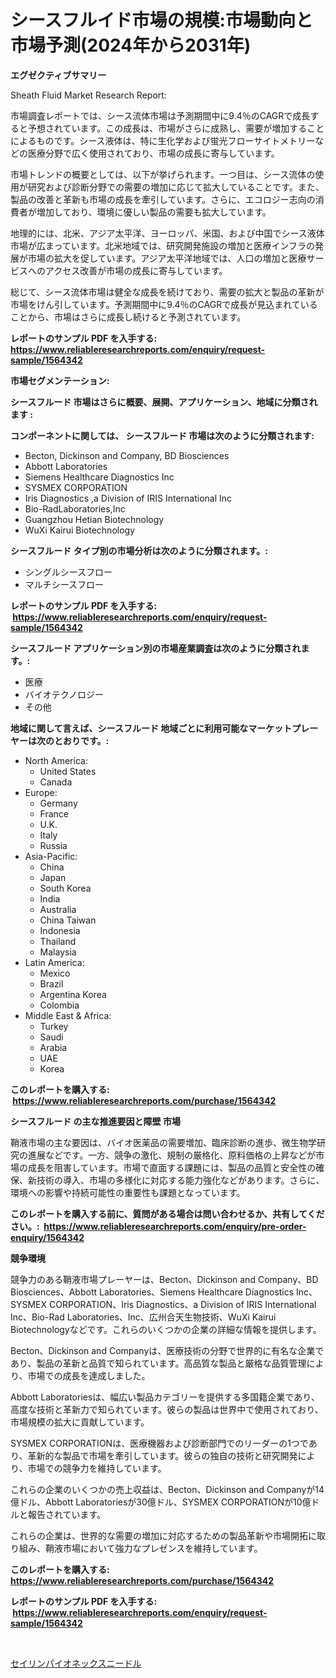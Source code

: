 <p><h1>シースフルイド市場の規模:市場動向と市場予測(2024年から2031年)</h1></p><p><strong>エグゼクティブサマリー</strong></p>
<p><p>Sheath Fluid Market Research Report:</p><p>市場調査レポートでは、シース流体市場は予測期間中に9.4％のCAGRで成長すると予想されています。この成長は、市場がさらに成熟し、需要が増加することによるものです。シース液体は、特に生化学および蛍光フローサイトメトリーなどの医療分野で広く使用されており、市場の成長に寄与しています。</p><p>市場トレンドの概要としては、以下が挙げられます。一つ目は、シース流体の使用が研究および診断分野での需要の増加に応じて拡大していることです。また、製品の改善と革新も市場の成長を牽引しています。さらに、エコロジー志向の消費者が増加しており、環境に優しい製品の需要も拡大しています。</p><p>地理的には、北米、アジア太平洋、ヨーロッパ、米国、および中国でシース液体市場が広まっています。北米地域では、研究開発施設の増加と医療インフラの発展が市場の拡大を促しています。アジア太平洋地域では、人口の増加と医療サービスへのアクセス改善が市場の成長に寄与しています。</p><p>総じて、シース流体市場は健全な成長を続けており、需要の拡大と製品の革新が市場をけん引しています。予測期間中に9.4％のCAGRで成長が見込まれていることから、市場はさらに成長し続けると予測されています。</p></p>
<p><strong>レポートのサンプル PDF を入手する: <a href="https://www.reliableresearchreports.com/enquiry/request-sample/1564342">https://www.reliableresearchreports.com/enquiry/request-sample/1564342</a></strong></p>
<p><strong>市場セグメンテーション:</strong></p>
<p><strong> シースフルード 市場はさらに概要、展開、アプリケーション、地域に分類されます :</strong></p>
<p><strong>コンポーネントに関しては、 シースフルード 市場は次のように分類されます: &nbsp;</strong></p>
<p><ul><li>Becton, Dickinson and Company, BD Biosciences</li><li>Abbott Laboratories</li><li>Siemens Healthcare Diagnostics Inc</li><li>SYSMEX CORPORATION</li><li>Iris Diagnostics ,a Division of IRIS International Inc</li><li>Bio-RadLaboratories,Inc</li><li>Guangzhou Hetian Biotechnology</li><li>WuXi Kairui Biotechnology</li></ul></p>
<p><strong> シースフルード タイプ別の市場分析は次のように分類されます。:</strong></p>
<p><ul><li>シングルシースフロー</li><li>マルチシースフロー</li></ul></p>
<p><strong>レポートのサンプル PDF を入手する: &nbsp;<a href="https://www.reliableresearchreports.com/enquiry/request-sample/1564342">https://www.reliableresearchreports.com/enquiry/request-sample/1564342</a></strong></p>
<p><strong> シースフルード アプリケーション別の市場産業調査は次のように分類されます。:</strong></p>
<p><ul><li>医療</li><li>バイオテクノロジー</li><li>その他</li></ul></p>
<p><strong>地域に関して言えば、シースフルード 地域ごとに利用可能なマーケットプレーヤーは次のとおりです。:</strong></p>
<p><ul>
    <li>
        North America:
        <ul>
            <li>United States</li>
            <li>Canada</li>
        </ul>
    </li>
    <li>
        Europe:
        <ul>
            <li>Germany</li>
            <li>France</li>
            <li>U.K.</li>
            <li>Italy</li>
            <li>Russia</li>
        </ul>
    </li>
    <li>
        Asia-Pacific:
        <ul>
            <li>China</li>
            <li>Japan</li>
            <li>South Korea</li>
            <li>India</li>
            <li>Australia</li>
            <li>China Taiwan</li>
            <li>Indonesia</li>
            <li>Thailand</li>
            <li>Malaysia</li>
        </ul>
    </li>
    <li>
        Latin America:
        <ul>
            <li>Mexico</li>
            <li>Brazil</li>
            <li>Argentina Korea</li>
            <li>Colombia</li>
        </ul>
    </li>
    <li>
        Middle East & Africa:
        <ul>
            <li>Turkey</li>
            <li>Saudi</li>
            <li>Arabia</li>
            <li>UAE</li>
            <li>Korea</li>
        </ul>
    </li>
    </ul></p>
<p><strong>このレポートを購入する: &nbsp;<a href="https://www.reliableresearchreports.com/purchase/1564342">https://www.reliableresearchreports.com/purchase/1564342</a></strong></p>
<p><strong>シースフルード の主な推進要因と障壁 市場</strong></p>
<p><p>鞘液市場の主な要因は、バイオ医薬品の需要増加、臨床診断の進歩、微生物学研究の進展などです。一方、競争の激化、規制の厳格化、原料価格の上昇などが市場の成長を阻害しています。市場で直面する課題には、製品の品質と安全性の確保、新技術の導入、市場の多様化に対応する能力強化などがあります。さらに、環境への影響や持続可能性の重要性も課題となっています。</p></p>
<p><strong>このレポートを購入する前に、質問がある場合は問い合わせるか、共有してください。:&nbsp; <a href="https://www.reliableresearchreports.com/enquiry/pre-order-enquiry/1564342">https://www.reliableresearchreports.com/enquiry/pre-order-enquiry/1564342</a></strong></p>
<p><strong>競争環境</strong></p>
<p><p>競争力のある鞘液市場プレーヤーは、Becton、Dickinson and Company、BD Biosciences、Abbott Laboratories、Siemens Healthcare Diagnostics Inc、SYSMEX CORPORATION、Iris Diagnostics、a Division of IRIS International Inc、Bio-Rad Laboratories、Inc、広州合天生物技術、WuXi Kairui Biotechnologyなどです。これらのいくつかの企業の詳細な情報を提供します。</p><p>Becton、Dickinson and Companyは、医療技術の分野で世界的に有名な企業であり、製品の革新と品質で知られています。高品質な製品と厳格な品質管理により、市場での成長を達成しました。</p><p>Abbott Laboratoriesは、幅広い製品カテゴリーを提供する多国籍企業であり、高度な技術と革新力で知られています。彼らの製品は世界中で使用されており、市場規模の拡大に貢献しています。</p><p>SYSMEX CORPORATIONは、医療機器および診断部門でのリーダーの1つであり、革新的な製品で市場を牽引しています。彼らの独自の技術と研究開発により、市場での競争力を維持しています。</p><p>これらの企業のいくつかの売上収益は、Becton、Dickinson and Companyが14億ドル、Abbott Laboratoriesが30億ドル、SYSMEX CORPORATIONが10億ドルと報告されています。</p><p>これらの企業は、世界的な需要の増加に対応するための製品革新や市場開拓に取り組み、鞘液市場において強力なプレゼンスを維持しています。</p></p>
<p><strong>このレポートを購入する: &nbsp; <a href="https://www.reliableresearchreports.com/purchase/1564342">https://www.reliableresearchreports.com/purchase/1564342</a></strong></p>
<p><strong>レポートのサンプル PDF を入手する: &nbsp;<a href="https://www.reliableresearchreports.com/enquiry/request-sample/1564342">https://www.reliableresearchreports.com/enquiry/request-sample/1564342</a></strong><strong></strong></p>
<p>&nbsp;</p>
<p><p><a href="https://github.com/zoetazuur/Market-Research-Report-List-1/blob/main/74068556406.md">セイリンパイオネックスニードル</a></p></p>